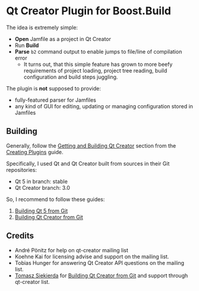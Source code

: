 Qt Creator Plugin for Boost.Build
=================================

The idea is extremely simple:

* **Open** Jamfile as a project in Qt Creator
* Run **Build**
* **Parse** ```b2``` command output to enable jumps to file/line of compilation error 
  * It turns out, that this simple feature has grown to more beefy
    requirements of project loading, project tree reading,
	build configuration and build steps juggling.

The plugin is **not** supposed to provide:
* fully-featured parser for Jamfiles
* any kind of GUI for editing, updating or managing configuration stored in Jamfiles

Building
--------

Generally, follow the 
[Getting and Building Qt Creator](http://doc-snapshot.qt-project.org/qtcreator-extending/getting-and-building.html)
section from the [Creating Plugins](http://doc-snapshot.qt-project.org/qtcreator-extending/creating-plugins.html) guide.

Specifically, I used Qt and Qt Creator built from sources in their Git repositories:
* Qt 5 in branch: stable
* Qt Creator branch: 3.0

So, I recommend to follow these guides:
1. [Building Qt 5 from Git](http://qt-project.org/wiki/Building_Qt_5_from_Git)
1. [Building Qt Creator from Git](http://qt-project.org/wiki/Building-Qt-Creator-from-Git)

Credits
-------

* André Pönitz for help on qt-creator mailing list
* Koehne Kai for licensing advise and support on the mailing list.
* Tobias Hunger for answering Qt Creator API questions on the mailing list.
* [Tomasz Siekierda](http://sierdzio.com/) for [Building Qt Creator from Git](http://qt-project.org/wiki/Building-Qt-Creator-from-Git)
  and support through qt-creator list.